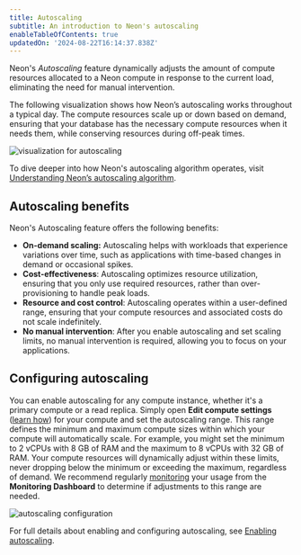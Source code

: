 ```yaml
---
title: Autoscaling
subtitle: An introduction to Neon's autoscaling
enableTableOfContents: true
updatedOn: '2024-08-22T16:14:37.838Z'
---
```


Neon's _Autoscaling_ feature dynamically adjusts the amount of compute resources allocated to a Neon compute in response to the current load, eliminating the need for manual intervention.

The following visualization shows how Neon’s autoscaling works throughout a typical day. The compute resources scale up or down based on demand, ensuring that your database has the necessary compute resources when it needs them, while conserving resources during off-peak times.

![visualization for autoscaling](/docs/introduction/autoscaling_intro.png)

To dive deeper into how Neon's autoscaling algorithm operates, visit [Understanding Neon’s autoscaling algorithm](/docs/guides/autoscaling-algorithm).

## Autoscaling benefits

Neon's Autoscaling feature offers the following benefits:

- **On-demand scaling:** Autoscaling helps with workloads that experience variations over time, such as applications with time-based changes in demand or occasional spikes.
- **Cost-effectiveness**: Autoscaling optimizes resource utilization, ensuring that you only use required resources, rather than over-provisioning to handle peak loads.
- **Resource and cost control**: Autoscaling operates within a user-defined range, ensuring that your compute resources and associated costs do not scale indefinitely.
- **No manual intervention**: After you enable autoscaling and set scaling limits, no manual intervention is required, allowing you to focus on your applications.

## Configuring autoscaling

You can enable autoscaling for any compute instance, whether it's a primary compute or a read replica. Simply open **Edit compute settings** ([learn how](/docs/guides/autoscaling-guide)) for your compute and set the autoscaling range. This range defines the minimum and maximum compute sizes within which your compute will automatically scale. For example, you might set the minimum to 2 vCPUs with 8 GB of RAM and the maximum to 8 vCPUs with 32 GB of RAM. Your compute resources will dynamically adjust within these limits, never dropping below the minimum or exceeding the maximum, regardless of demand. We recommend regularly [monitoring](/docs/introduction/monitoring-page) your usage from the **Monitoring Dashboard** to determine if adjustments to this range are needed.

![autoscaling configuration](/docs/introduction/autoscaling_config.png)

For full details about enabling and configuring autoscaling, see [Enabling autoscaling](/docs/guides/autoscaling-guide).
